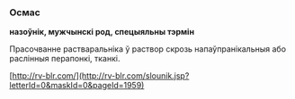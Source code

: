 ### Осмас
**назоўнік, мужчынскі род, спецыяльны тэрмін**

Прасочванне растваральніка ў раствор скрозь напаўпранікальныя або раслінныя перапонкі, тканкі.

<a rel="author">[http://rv-blr.com/](http://rv-blr.com/slounik.jsp?letterId=0&maskId=0&pageId=1959)</a>
